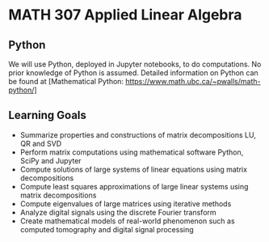 # MATH 307 Applied Linear Algebra

## Python 

We will use Python, deployed in Jupyter notebooks, to do computations. No prior knowledge of Python is assumed. Detailed information on Python can be found at [Mathematical Python: https://www.math.ubc.ca/~pwalls/math-python/]

## Learning Goals

* Summarize properties and constructions of matrix decompositions LU, QR and SVD
* Perform matrix computations using mathematical software Python, SciPy and Jupyter
* Compute solutions of large systems of linear equations using matrix decompositions
* Compute least squares approximations of large linear systems using matrix decompositions
* Compute eigenvalues of large matrices using iterative methods
* Analyze digital signals using the discrete Fourier transform
* Create mathematical models of real-world phenomenon such as computed tomography and digital signal processing
